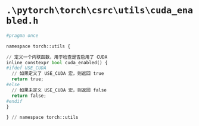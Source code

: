 # `.\pytorch\torch\csrc\utils\cuda_enabled.h`

```py
#pragma once

namespace torch::utils {

// 定义一个内联函数，用于检查是否启用了 CUDA
inline constexpr bool cuda_enabled() {
#ifdef USE_CUDA
  // 如果定义了 USE_CUDA 宏，则返回 true
  return true;
#else
  // 如果未定义 USE_CUDA 宏，则返回 false
  return false;
#endif
}

} // namespace torch::utils
```